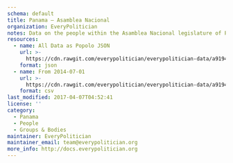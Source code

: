 ```yaml
---
schema: default
title: Panama — Asamblea Nacional
organization: EveryPolitician
notes: Data on the people within the Asamblea Nacional legislature of Panama.
resources:
  - name: All Data as Popolo JSON
    url: >-
      https://cdn.rawgit.com/everypolitician/everypolitician-data/a9194686a61300c0d9052968a8b99a4660562753/data/Panama/Assembly/ep-popolo-v1.0.json
    format: json
  - name: From 2014-07-01
    url: >-
      https://cdn.rawgit.com/everypolitician/everypolitician-data/a9194686a61300c0d9052968a8b99a4660562753/data/Panama/Assembly/term-2014.csv
    format: csv
last_modified: 2017-04-07T04:52:41
license: ''
category:
  - Panama
  - People
  - Groups & Bodies
maintainer: EveryPolitician
maintainer_email: team@everypolitician.org
more_info: http://docs.everypolitician.org
---
```

